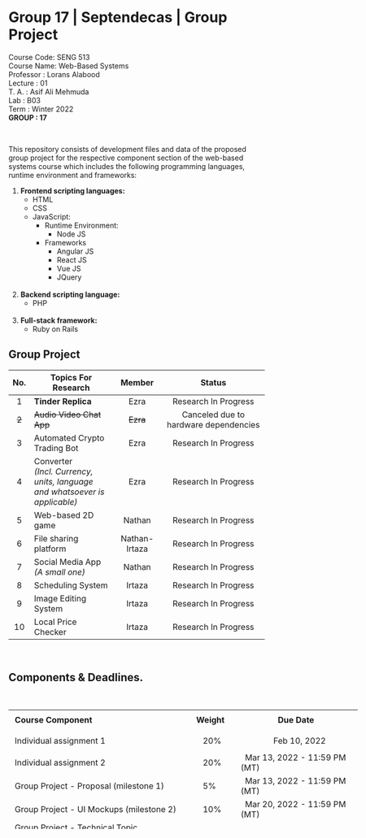# Group 17 | Septendecas | Group Project
Course Code: SENG 513<br>
Course Name: Web-Based Systems<br>
Professor  : Lorans Alabood<br>
Lecture    : 01<br>
T. A.      : Asif Ali Mehmuda<br>
Lab        : B03<br>
Term       : Winter 2022<br>
<b>GROUP   : 17</B>


<body>
<br>
<div>
<p>This repository consists of development files and data of the proposed group project for the respective component section of the web-based systems course which includes the following programming languages, runtime environment and frameworks:</p>
<ol>
  <b><li>Frontend scripting languages:</b>
  <ul>
	<li>HTML</li>
	<li>CSS</li>
	<li>JavaScript:
		<ul>
		<li>Runtime Environment:
			<ul>
				<li>Node JS</li>
			</ul>
		</li>
		<li>Frameworks
			<ul>
				<li>Angular JS</li>
				<li>React JS</li>
				<li>Vue JS</li>
				<li>JQuery</li>
			</ul>
		</li>
		</ul>
	</li>
  </li>
</ul>
<br>
  <b><li>Backend scripting language:</b>
  <ul>
  <li>PHP</li>
  </ul>
 </li>
<br>
  <b><li>Full-stack framework:</b>
	<ul>
	<li>Ruby on Rails</li>
	</ul>
</li>
</ol>
</div>
</div>
<div>
<h2>Group Project</h2>

| No. | Topics For Research                                                               |     Member         | Status                                    |
| :-: | --------------------------------------------------------------------------------- | :----------------: | :---------------------------------------: |
|  1  | <b>Tinder Replica<b>                                                              |     Ezra           | Research In Progress                      |
|  <strike>2</strike>  | <strike>Audio Video Chat App<strike>                             |<strike>Ezra<strike>| Canceled due to hardware dependencies     | 
|  3  | Automated Crypto Trading Bot                                                      |     Ezra           | Research In Progress                      | 
|  4  | Converter<br>*(Incl. Currency, units, language <br>and whatsoever is applicable)* |     Ezra           | Research In Progress                      |
|  5  | Web-based 2D game                                                                 |     Nathan         | Research In Progress                      |
|  6  | File sharing platform                                                             | Nathan-Irtaza      | Research In Progress                      | 
|  7  | Social Media App<br>*(A small one)*                                               |     Nathan         | Research In Progress                      | 
|  8  | Scheduling System                                                                 |     Irtaza         | Research In Progress                      |
|  9  | Image Editing System                                                              |     Irtaza         | Research In Progress                      | 
| 10  | Local Price Checker                                                               |     Irtaza         | Research In Progress                      |

</div>

<br>
<div>
<h2>Components & Deadlines.</h2><br>
<table style="width: 686.812px; height: 235px; float: center;" border="0" cellpadding="2">
<tbody>
<tr style="height: 15px;">
<td style="width: 366px; height: 41px;">&nbsp;<strong>Course Component</strong></td>
<td style="width: 78px; height: 41px; ">&nbsp;<strong>Weight</strong></td>
<td style="width: 239.812px; height: 41px;">&nbsp;&nbsp;&nbsp;&nbsp;&nbsp;&nbsp;&nbsp;&nbsp;&nbsp;&nbsp;&nbsp;&nbsp;&nbsp;&nbsp;&nbsp;&nbsp;&nbsp;<strong>Due Date</strong></td>
</tr>
<tr style="height: 41px;">
<td style="width: 366px; height: 41px;">&nbsp;Individual assignment 1</td>
<td style="width: 78px; height: 41px; ">&nbsp;&nbsp;&nbsp;&nbsp;20%</td>
<td id="date" style="width: 239.812px; height: 41px;">&nbsp;&nbsp;&nbsp;&nbsp;&nbsp;&nbsp;&nbsp;&nbsp;&nbsp;&nbsp;&nbsp;&nbsp;&nbsp;&nbsp;&nbsp;Feb 10, 2022</td>
</tr>
<tr style="height: 41px;">
<td style="width: 366px; height: 41px;">&nbsp;Individual assignment 2</td>
<td style="width: 78px; height: 41px;">&nbsp;&nbsp;&nbsp;&nbsp;20%</td>
<td id="dateColum" style="width: 239.812px; height: 41px;">&nbsp;&nbsp;Mar 13, 2022 - 11:59 PM (MT)</td>
</tr>
<tr style="height: 41px;">
<td style="width: 366px; height: 41px;">&nbsp;Group Project - Proposal (milestone 1)</td>
<td style="width: 78px; height: 41px;">&nbsp;&nbsp;&nbsp;&nbsp;5%</td>
<td id="date" style="width: auto; height: 41px;">&nbsp;&nbsp;Mar 13, 2022 - 11:59 PM (MT)</td>
</tr>
<tr style="height: 41px;">
<td style="width: 366px; height: 41px;">&nbsp;Group Project - UI Mockups (milestone 2)</td>
<td style="width: 78px; height: 41px; ">&nbsp;&nbsp;&nbsp;&nbsp;10%</td>
<td id="date" style="width: 239.812px; height: 41px;">&nbsp;&nbsp;Mar 20, 2022 - 11:59 PM (MT)</td>
</tr>
<tr style="height: 33px;">
<td style="width: 366px; height: 41px;">&nbsp;Group Project - Technical Topic Presentation(milestone 3)</td>
<td style="width: 78px; height: 41px; ">&nbsp;&nbsp;&nbsp;&nbsp;10%</td>
<td id="date" style="width: 239.812px; height: 41px;">&nbsp;&nbsp;&nbsp;&nbsp;&nbsp;Based On Group Booking</td>
</tr>
<tr style="height: 29px;">
<td style="width: 366px; height: 29px;">&nbsp;Group Project - Final Report & Live Demo(milestone 4)</td>
<td style="width: 78px; height: 41px;">&nbsp;&nbsp;&nbsp;&nbsp;35%</td>
<td id="date" style="width: 239.812px; height: 41px;">&nbsp;&nbsp;Apr 12, 2022 - 11:59 PM (MT)</td>
</tr>
</tbody>
</table>
</div>
</body>
